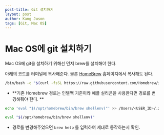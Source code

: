 ```yaml
---
post-title: Git 설치하기
layout: post
author: Kang Juson
tags: [Git, Mac OS]
---
```


# Mac OS에 git 설치하기
Mac OS에 git을 설치하기 위해선 먼저 brew를 설치해야 한다.

아래의 코드를 터미널에 복사해준다. 물론 [HomeBrew](https://brew.sh) 홈페이지에서 복사해도 된다.

```sh
/bin/bash -c "$(curl -fsSL https://raw.githubusercontent.com/Homebrew/install/HEAD/install.sh)"
```
- **기존 Homebrew 경로는 인텔맥 기준이라 애플 실리콘을 사용한다면 경로를 변경해줘야 한다. **
```sh
echo 'eval "$(/opt/homebrew/bin/brew shellenv)"' >> /Users/<USER_ID>/.zprofile
```
```sh
eval "$(/opt/homebrew/bin/brew shellenv)"
```
- 경로를 변경해주었으면 `brew help` 를 입력하여 제대로 동작하는지 확인.
